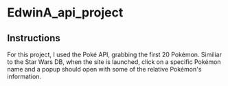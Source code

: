# EdwinA_api_project

## Instructions
For this project, I used the Poké API, grabbing the first 20 Pokémon. Similiar to the Star Wars DB, when the site is launched, click on a specific Pokémon name and a popup should open with some of the relative Pokémon's information. 
